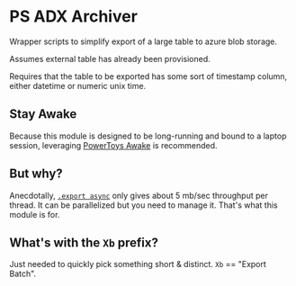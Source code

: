 # PS ADX Archiver

Wrapper scripts to simplify export of a large table to azure blob storage.

Assumes external table has already been provisioned.

Requires that the table to be exported has some sort of timestamp column, either datetime or numeric unix time. 

## Stay Awake

Because this module is designed to be long-running and bound to a laptop session, leveraging [PowerToys Awake](https://learn.microsoft.com/en-us/windows/powertoys/awake) is recommended.

## But why?

Anecdotally, [`.export async`](https://learn.microsoft.com/en-us/azure/data-explorer/kusto/management/data-export/export-data-to-storage) only gives about 5 mb/sec throughput per thread. It can be parallelized but you need to manage it. That's what this module is for.

## What's with the `Xb` prefix?

Just needed to quickly pick something short & distinct. `Xb` == "Export Batch".

